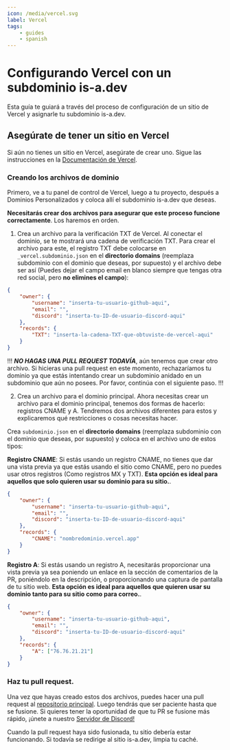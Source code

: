 ```yaml
---
icon: /media/vercel.svg
label: Vercel
tags:
    - guides
    - spanish
---
```


# Configurando Vercel con un subdominio is-a.dev

Esta guía te guiará a través del proceso de configuración de un sitio de Vercel y asignarle tu subdominio is-a.dev.

## Asegúrate de tener un sitio en Vercel

Si aún no tienes un sitio en Vercel, asegúrate de crear uno. Sigue las instrucciones en la [Documentación de Vercel](https://vercel.com/docs/getting-started-with-vercel).

### Creando los archivos de dominio

Primero, ve a tu panel de control de Vercel, luego a tu proyecto, después a Dominios Personalizados y coloca allí el subdominio is-a.dev que deseas.

**Necesitarás crear dos archivos para asegurar que este proceso funcione correctamente**. Los haremos en orden.

1. Crea un archivo para la verificación TXT de Vercel.
   Al conectar el dominio, se te mostrará una cadena de verificación TXT. Para crear el archivo para este, el registro TXT debe colocarse en `_vercel.subdominio.json` en el **directorio domains** (reemplaza subdominio con el dominio que deseas, por supuesto) y el archivo debe ser así (Puedes dejar el campo email en blanco siempre que tengas otra red social, pero **no elimines el campo**):

```json
{
    "owner": {
        "username": "inserta-tu-usuario-github-aqui",
        "email": "",
        "discord": "inserta-tu-ID-de-usuario-discord-aqui"
    },
    "records": {
        "TXT": "inserta-la-cadena-TXT-que-obtuviste-de-vercel-aqui"
    }
}
```

!!!
**_NO HAGAS UNA PULL REQUEST TODAVÍA_**, aún tenemos que crear otro archivo. Si hicieras una pull request en este momento, rechazaríamos tu dominio ya que estás intentando crear un subdominio anidado en un subdominio que aún no posees. Por favor, continúa con el siguiente paso.
!!!

2. Crea un archivo para el dominio principal.
    Ahora necesitas crear un archivo para el dominio principal, tenemos dos formas de hacerlo: registros CNAME y A. Tendremos dos archivos diferentes para estos y explicaremos qué restricciones o cosas necesitas hacer.

Crea `subdominio.json` en el **directorio domains** (reemplaza subdominio con el dominio que deseas, por supuesto) y coloca en el archivo uno de estos tipos:

**Registro CNAME**: Si estás usando un registro CNAME, no tienes que dar una vista previa ya que estás usando el sitio como CNAME, pero no puedes usar otros registros (Como registros MX y TXT). **Esta opción es ideal para aquellos que solo quieren usar su dominio para su sitio.**.

```json
{
    "owner": {
        "username": "inserta-tu-usuario-github-aqui",
        "email": "",
        "discord": "inserta-tu-ID-de-usuario-discord-aqui"
    },
    "records": {
        "CNAME": "nombredominio.vercel.app"
    }
}
```

**Registro A**: Si estás usando un registro A, necesitarás proporcionar una vista previa ya sea poniendo un enlace en la sección de comentarios de la PR, poniéndolo en la descripción, o proporcionando una captura de pantalla de tu sitio web. **Esta opción es ideal para aquellos que quieren usar su dominio tanto para su sitio como para correo.**.

```json
{
    "owner": {
        "username": "inserta-tu-usuario-github-aqui",
        "email": "",
        "discord": "inserta-tu-ID-de-usuario-discord-aqui"
    },
    "records": {
        "A": ["76.76.21.21"]
    }
}
```

### Haz tu pull request.

Una vez que hayas creado estos dos archivos, puedes hacer una pull request al [repositorio principal](https://github.com/is-a-dev/register). Luego tendrás que ser paciente hasta que se fusione. Si quieres tener la oportunidad de que tu PR se fusione más rápido, ¡únete a nuestro [Servidor de Discord!](https://discord.gg/is-a-dev-830872854677422150)

Cuando la pull request haya sido fusionada, tu sitio debería estar funcionando. Si todavía se redirige al sitio is-a.dev, limpia tu caché.

